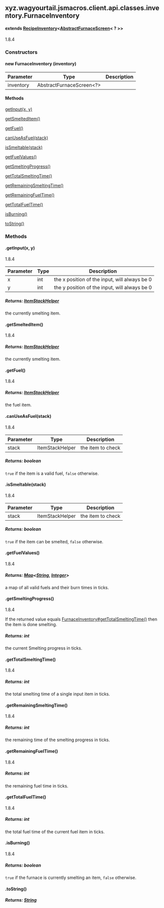 

xyz.wagyourtail.jsmacros.client.api.classes.inventory.FurnaceInventory
----------------------------------------------------------------------

#### extends [RecipeInventory](1.9.2/xyz/wagyourtail/jsmacros/client/api/classes/inventory/RecipeInventory.html)<[AbstractFurnaceScreen](https://wagyourtail.xyz/Projects/MinecraftMappingViewer/App?mapping=INTERMEDIARY,YARN&version=1.20.5&search=net/minecraft/client/gui/screen/ingame/AbstractFurnaceScreen)< ? >>

1.8.4

### Constructors

#### new FurnaceInventory (inventory)

| Parameter | Type | Description |
|---|---|---|
| inventory | AbstractFurnaceScreen<?> |  |



#### Methods

[getInput(x, y)](#getInput-int-int-)


[getSmeltedItem()](#getSmeltedItem-)


[getFuel()](#getFuel-)


[canUseAsFuel(stack)](#canUseAsFuel-ItemStackHelper-)


[isSmeltable(stack)](#isSmeltable-ItemStackHelper-)


[getFuelValues()](#getFuelValues-)


[getSmeltingProgress()](#getSmeltingProgress-)


[getTotalSmeltingTime()](#getTotalSmeltingTime-)


[getRemainingSmeltingTime()](#getRemainingSmeltingTime-)


[getRemainingFuelTime()](#getRemainingFuelTime-)


[getTotalFuelTime()](#getTotalFuelTime-)


[isBurning()](#isBurning-)


[toString()](#toString-)



### Methods

#### .getInput(x, y)

1.8.4

| Parameter | Type | Description |
|---|---|---|
| x | int | the x position of the input, will always be 0 |
| y | int | the y position of the input, will always be 0 |

##### Returns: [ItemStackHelper](1.9.2/xyz/wagyourtail/jsmacros/client/api/helpers/inventory/ItemStackHelper.html)

the currently smelting item.



#### .getSmeltedItem()

1.8.4


##### Returns: [ItemStackHelper](1.9.2/xyz/wagyourtail/jsmacros/client/api/helpers/inventory/ItemStackHelper.html)

the currently smelting item.



#### .getFuel()

1.8.4


##### Returns: [ItemStackHelper](1.9.2/xyz/wagyourtail/jsmacros/client/api/helpers/inventory/ItemStackHelper.html)

the fuel item.



#### .canUseAsFuel(stack)

1.8.4

| Parameter | Type | Description |
|---|---|---|
| stack | ItemStackHelper | the item to check |

##### Returns: boolean

`true` if the item is a valid fuel, `false` otherwise.



#### .isSmeltable(stack)

1.8.4

| Parameter | Type | Description |
|---|---|---|
| stack | ItemStackHelper | the item to check |

##### Returns: boolean

`true` if the item can be smelted, `false` otherwise.



#### .getFuelValues()

1.8.4


##### Returns: [Map](https://docs.oracle.com/javase/8/docs/api/index.html?java/util/Map.html)<[String](https://docs.oracle.com/javase/8/docs/api/index.html?java/lang/String.html), [Integer](https://docs.oracle.com/javase/8/docs/api/index.html?java/lang/Integer.html)>

a map of all valid fuels and their burn times in ticks.



#### .getSmeltingProgress()

1.8.4

If the returned value equals [FurnaceInventory#getTotalSmeltingTime()](#getTotalSmeltingTime-) then the item is done smelting.


##### Returns: int

the current Smelting progress in ticks.



#### .getTotalSmeltingTime()

1.8.4


##### Returns: int

the total smelting time of a single input item in ticks.



#### .getRemainingSmeltingTime()

1.8.4


##### Returns: int

the remaining time of the smelting progress in ticks.



#### .getRemainingFuelTime()

1.8.4


##### Returns: int

the remaining fuel time in ticks.



#### .getTotalFuelTime()

1.8.4


##### Returns: int

the total fuel time of the current fuel item in ticks.



#### .isBurning()

1.8.4


##### Returns: boolean

`true` if the furnace is currently smelting an item, `false` otherwise.



#### .toString()


##### Returns: [String](https://docs.oracle.com/javase/8/docs/api/index.html?java/lang/String.html)




